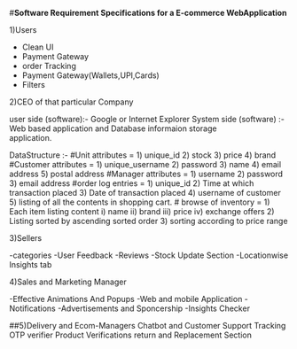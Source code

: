 #**Software Requirement Specifications for a E-commerce WebApplication**

1)Users

- Clean UI
- Payment Gateway
- order Tracking
- Payment Gateway(Wallets,UPI,Cards)
- Filters




2)CEO of that particular Company


user side (software):- Google or Internet Explorer 
System side (software) :- Web based application and Database informaion storage     
                          application.      

DataStructure :- #Unit attributes = 1) unique_id 2) stock 3) price 4) brand
                 #Customer attributes = 1) unique_username 2) password 3) name
                                        4) email address 5) postal address 
                 #Manager attributes = 1) username 2) password 3) email address
                 #order log entries = 1) unique_id 2) Time at which transaction placed
                                      3) Date of transaction placed 4) username of customer                                                                                  5) listing of all the contents in
                                        shopping cart.
                 # browse of inventory = 1) Each item listing content 
                                            i) name 
                                            ii) brand
                                            iii) price 
                                            iv) exchange offers
                                          2) Listing sorted by ascending sorted order
                                          3) sorting according to price range








3)Sellers

-categories
-User Feedback
-Reviews
-Stock Update Section
-Locationwise Insights tab




4)Sales and Marketing Manager

-Effective Animations And Popups
-Web and mobile Application
-Notifications
-Advertisements and Sponcership
-Insights Checker



##5)Delivery and Ecom-Managers
Chatbot and Customer Support
Tracking
OTP verifier
Product Verifications
return and Replacement Section 
